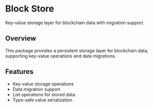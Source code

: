 # Block Store

Key-value storage layer for blockchain data with migration support.

## Overview

This package provides a persistent storage layer for blockchain data, supporting key-value operations and data migrations.

## Features

- Key-value storage operations
- Data migration support
- List operations for stored data
- Type-safe value serialization

